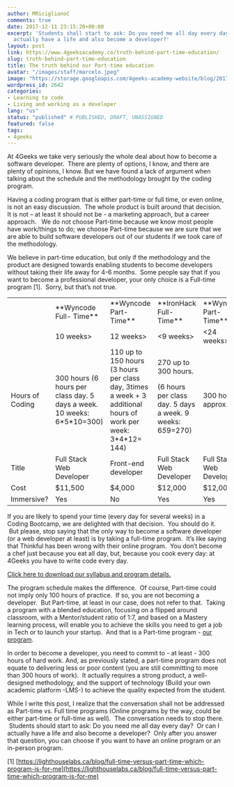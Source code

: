 ```yaml
---
author: MRiciglianoC
comments: true
date: 2017-12-11 23:15:20+00:00
excerpt: 'Students shall start to ask: Do you need me all day every day? Or can I
  actually have a life and also become a developer?'
layout: post
link: https://www.4geeksacademy.co/truth-behind-part-time-education/
slug: truth-behind-part-time-education
title: The truth behind our Part-time education
avatar: "/images/staff/marcelo.jpeg"
image: "https://storage.googleapis.com/4geeks-academy-website/blog/2017/12/The-Truth-02-768x384.jpg"
wordpress_id: 2642
categories:
- Learning to code
- Living and working as a developer
lang: "us"
status: "published" # PUBLISHED, DRAFT, UNASSIGNED
featured: false
tags:
- 4geeks
---
```


At 4Geeks we take very seriously the whole deal about how to become a software developer.  There are plenty of options, I know, and there are plenty of opinions, I know. But we have found a lack of argument when talking about the schedule and the methodology brought by the coding program.

Having a coding program that is either part-time or full time, or even online, is not an easy discussion.  The whole product is built around that decision.  It is not – at least it should not be - a marketing approach, but a career approach.   We do not choose Part-time because we know most people have work/things to do; we choose Part-time because we are sure that we are able to build software developers out of our students if we took care of the methodology.

We believe in part-time education, but only if the methodology and the product are designed towards enabling students to become developers without taking their life away for 4-6 months.  Some people say that if you want to become a professional developer, your only choice is a Full-time program [1].  Sorry, but that’s not true.
<table width="100%" class="table table-striped" >
<tbody >
<tr >

<td width="117" style="text-align: center;" >
</td>

<td width="117" >**Wyncode Full- Time**
</td>

<td width="117" >**Wyncode Part-Time**
</td>

<td width="117" >**IronHack Full-Time**
</td>

<td width="117" >**Wyncode Part-Time**
</td>

<td width="117" >**Thinkful**
</td>

<td width="117" >**4Geeks Academy**
</td>
</tr>
<tr >

<td width="117" >
</td>

<td width="117" >10 weeks>
</td>

<td width="117" >12 weeks>
</td>

<td width="117" ><9 weeks>
</td>

<td width="117" ><24 weeks>
</td>

<td width="117" ><24 weeks>
</td>

<td width="117" ><16 weeks>
</td>
</tr>
<tr >

<td width="55" >Hours of Coding
</td>

<td width="63" >300 hours (6 hours per class day. 5 days a week. 10 weeks: 6*5*10=300)
</td>

<td width="72" >110 up to 150 hours (3 hours per class day, 3times a week + 3 additional hours of work per week: 3*4*12= 144)
</td>

<td width="54" >270 up to 300 hours.

(6 hours per class day. 5 days a week. 9 weeks: 6*5*9=270)
</td>

<td width="68" >300 hours approx.
</td>

<td width="63" >400 hours; 20-30 hours per week
</td>

<td width="68" >350+ hours; 22 hours per week.
</td>
</tr>
<tr >

<td width="55" >Title
</td>

<td width="63" >Full Stack Web Developer
</td>

<td width="72" >Front-end developer
</td>

<td width="54" >Full Stack Web Developer
</td>

<td width="68" >Full Stack Web Developer
</td>

<td width="63" >Full Stack Web Developer
</td>

<td width="68" >Full Stack Developer
</td>
</tr>
<tr >

<td width="55" >Cost
</td>

<td width="63" >$11,500
</td>

<td width="72" >$4,000
</td>

<td width="54" >$12,000
</td>

<td width="68" >$12,000
</td>

<td width="63" >$8,500
</td>

<td width="68" >$6,000
</td>
</tr>
<tr >

<td width="55" >Immersive?
</td>

<td width="63" >Yes
</td>

<td width="72" >No
</td>

<td width="54" >Yes
</td>

<td width="68" >Yes
</td>

<td width="63" >Yes
</td>

<td width="68" >Yes
</td>
</tr>
</tbody>
</table>


If you are likely to spend your time (every day for several weeks) in a Coding Bootcamp, we are delighted with that decision.  You should do it.  But please, stop saying that the only way to become a software developer (or a web developer at least) is by taking a full-time program.  It’s like saying that Thinkful has been wrong with their online program.  You don’t become a chef just because you eat all day, but, because you cook every day: at 4Geeks you have to write code every day.

[Click here to download our syllabus and program details. ](/wp-content/uploads/2017/09/4GEEKS-ACADEMY-FULL.pdf)

The program schedule makes the difference.  Of course, Part-time could not imply only 100 hours of practice.  If so, you are not becoming a developer.  But Part-time, at least in our case, does not refer to that.  Taking a program with a blended education, focusing on a flipped around classroom, with a Mentor/student ratio of 1:7, and based on a Mastery learning process, will enable you to achieve the skills you need to get a job in Tech or to launch your startup.  And that is a Part-time program - [our program](/the-program/).

In order to become a developer, you need to commit to - at least - 300 hours of hard work. And, as previously stated, a part-time program does not equate to delivering less or poor content (you are still committing to more than 300 hours of work).  It actually requires a strong product, a well-designed methodology, and the support of technology (Build your own academic platform -LMS-) to achieve the quality expected from the student.

While I write this post, I realize that the conversation shall not be addressed as Part-time vs. Full time programs (Online programs by the way, could be either part-time or full-time as well).  The conversation needs to stop there.  Students should start to ask: Do you need me all day every day?  Or can I actually have a life and also become a developer?  Only after you answer that question, you can choose if you want to have an online program or an in-person program.

[1] [https://lighthouselabs.ca/blog/full-time-versus-part-time-which-program-is-for-me](https://lighthouselabs.ca/blog/full-time-versus-part-time-which-program-is-for-me)



